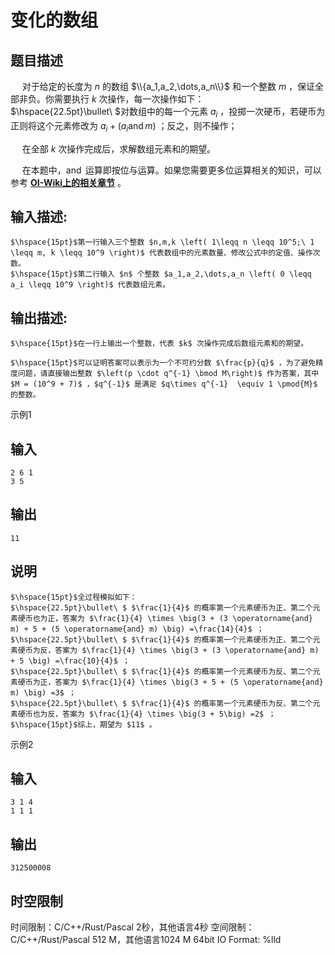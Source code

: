 # 变化的数组

## 题目描述

$\hspace{15pt}$对于给定的长度为 $n$ 的数组 $\\{a_1,a_2,\dots,a_n\\}$ 和一个整数 $m$ ，保证全部非负。你需要执行 $k$ 次操作，每一次操作如下：  
$\hspace{22.5pt}\bullet\ $对数组中的每一个元素 $a_i$ ，投掷一次硬币，若硬币为正则将这个元素修改为 $a_i + (a_i \operatorname{and} m)$ ；反之，则不操作；  


$\hspace{15pt}$在全部 $k$ 次操作完成后，求解数组元素和的期望。 

  


$\hspace{15pt}$在本题中，$\operatorname{and}$ 运算即按位与运算。如果您需要更多位运算相关的知识，可以参考 [**OI-Wiki上的相关章节**](https://oi-wiki.org/math/bit/#%E4%B8%8E%E6%88%96%E5%BC%82%E6%88%96) 。 

## 输入描述:
    
    
    $\hspace{15pt}$第一行输入三个整数 $n,m,k \left( 1\leqq n \leqq 10^5;\ 1 \leqq m, k \leqq 10^9 \right)$ 代表数组中的元素数量、修改公式中的定值、操作次数。  
    $\hspace{15pt}$第二行输入 $n$ 个整数 $a_1,a_2,\dots,a_n \left( 0 \leqq a_i \leqq 10^9 \right)$ 代表数组元素。

## 输出描述:
    
    
    $\hspace{15pt}$在一行上输出一个整数，代表 $k$ 次操作完成后数组元素和的期望。  
      
    $\hspace{15pt}$可以证明答案可以表示为一个不可约分数 $\frac{p}{q}$ ，为了避免精度问题，请直接输出整数 $\left(p \cdot q^{-1} \bmod M\right)$ 作为答案，其中 $M = (10^9 + 7)$ ，$q^{-1}$ 是满足 $q\times q^{-1}  \equiv 1 \pmod{M}$ 的整数。

示例1 

## 输入
    
    
    2 6 1
    3 5

## 输出
    
    
    11

## 说明
    
    
    $\hspace{15pt}$全过程模拟如下：  
    $\hspace{22.5pt}\bullet\ $ $\frac{1}{4}$ 的概率第一个元素硬币为正、第二个元素硬币也为正，答案为 $\frac{1}{4} \times \big(3 + (3 \operatorname{and} m) + 5 + (5 \operatorname{and} m) \big) =\frac{14}{4}$ ；  
    $\hspace{22.5pt}\bullet\ $ $\frac{1}{4}$ 的概率第一个元素硬币为正、第二个元素硬币为反，答案为 $\frac{1}{4} \times \big(3 + (3 \operatorname{and} m) + 5 \big) =\frac{10}{4}$ ；  
    $\hspace{22.5pt}\bullet\ $ $\frac{1}{4}$ 的概率第一个元素硬币为反、第二个元素硬币为正，答案为 $\frac{1}{4} \times \big(3 + 5 + (5 \operatorname{and} m) \big) =3$ ；  
    $\hspace{22.5pt}\bullet\ $ $\frac{1}{4}$ 的概率第一个元素硬币为反、第二个元素硬币也为反，答案为 $\frac{1}{4} \times \big(3 + 5\big) =2$ ；  
    $\hspace{15pt}$综上，期望为 $11$ 。

示例2 

## 输入
    
    
    3 1 4
    1 1 1

## 输出
    
    
    312500008


## 时空限制

时间限制：C/C++/Rust/Pascal 2秒，其他语言4秒
空间限制：C/C++/Rust/Pascal 512 M，其他语言1024 M
64bit IO Format: %lld